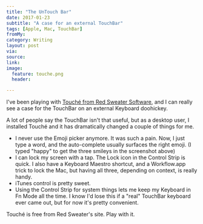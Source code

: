```yaml
---
title: "The UnTouch Bar"
date: 2017-01-23
subtitle: "A case for an external TouchBar"
tags: [Apple, Mac, TouchBar]
fromMy: 
category: Writing
layout: post
via: 
source: 
link: 
image: 
  feature: touche.png
  header:

---
```

I've been playing with [Touché from Red Sweater Software](https://red-sweater.com/touche/), and I can really see a case for the TouchBar on an external Keyboard doohickey. 

A lot of people say the TouchBar isn't that useful, but as a desktop user, I installed Touché and it has dramatically changed a couple of things for me.

<!-- more -->  

 - I never use the Emoji picker anymore. It was such a pain. Now, I just type a word, and the auto-complete usually surfaces the right emoji. (I typed "happy" to get the three smileys in the screenshot above)
 - I can lock my screen with a tap. The Lock icon in the Control Strip is quick. I also have a Keyboard Maestro shortcut, and a Workflow.app trick to lock the Mac, but having all three, depending on context, is really handy.
 - iTunes control is pretty sweet.
 - Using the Control Strip for system things lets me keep my Keyboard in Fn Mode all the time. I know I'd lose this if a "real" TouchBar keyboard ever came out, but for now it's pretty convenient.

Touché is free from Red Sweater's site. Play with it.


<!-- #Apple, #Mac, #TouchBar -->
